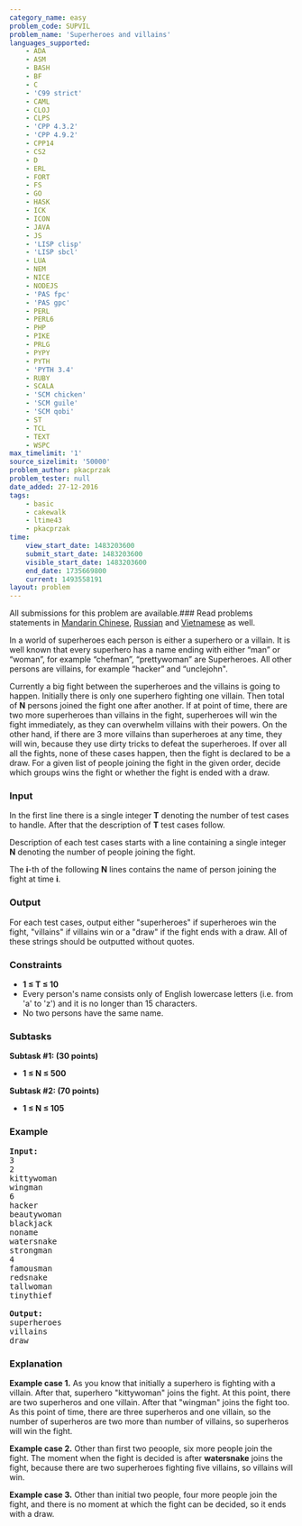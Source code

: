 ```yaml
---
category_name: easy
problem_code: SUPVIL
problem_name: 'Superheroes and villains'
languages_supported:
    - ADA
    - ASM
    - BASH
    - BF
    - C
    - 'C99 strict'
    - CAML
    - CLOJ
    - CLPS
    - 'CPP 4.3.2'
    - 'CPP 4.9.2'
    - CPP14
    - CS2
    - D
    - ERL
    - FORT
    - FS
    - GO
    - HASK
    - ICK
    - ICON
    - JAVA
    - JS
    - 'LISP clisp'
    - 'LISP sbcl'
    - LUA
    - NEM
    - NICE
    - NODEJS
    - 'PAS fpc'
    - 'PAS gpc'
    - PERL
    - PERL6
    - PHP
    - PIKE
    - PRLG
    - PYPY
    - PYTH
    - 'PYTH 3.4'
    - RUBY
    - SCALA
    - 'SCM chicken'
    - 'SCM guile'
    - 'SCM qobi'
    - ST
    - TCL
    - TEXT
    - WSPC
max_timelimit: '1'
source_sizelimit: '50000'
problem_author: pkacprzak
problem_tester: null
date_added: 27-12-2016
tags:
    - basic
    - cakewalk
    - ltime43
    - pkacprzak
time:
    view_start_date: 1483203600
    submit_start_date: 1483203600
    visible_start_date: 1483203600
    end_date: 1735669800
    current: 1493558191
layout: problem
---
```

All submissions for this problem are available.###  Read problems statements in [Mandarin Chinese](http://www.codechef.com/download/translated/LTIME43/mandarin/SUPVIL.pdf), [Russian](http://www.codechef.com/download/translated/LTIME43/russian/SUPVIL.pdf) and [Vietnamese](http://www.codechef.com/download/translated/LTIME43/vietnamese/SUPVIL.pdf) as well.

In a world of superheroes each person is either a superhero or a villain. It is well known that every superhero has a name ending with either “man” or “woman”, for example “chefman”, “prettywoman” are Superheroes. All other persons are villains, for example “hacker” and “unclejohn".

Currently a big fight between the superheroes and the villains is going to happen. Initially there is only one superhero fighting one villain. Then total of **N** persons joined the fight one after another. If at point of time, there are two more superheroes than villains in the fight, superheroes will win the fight immediately, as they can overwhelm villains with their powers. On the other hand, if there are 3 more villains than superheroes at any time, they will win, because they use dirty tricks to defeat the superheroes. If over all all the fights, none of these cases happen, then the fight is declared to be a draw. For a given list of people joining the fight in the given order, decide which groups wins the fight or whether the fight is ended with a draw.

### Input

In the first line there is a single integer **T** denoting the number of test cases to handle. After that the description of **T** test cases follow.

Description of each test cases starts with a line containing a single integer **N** denoting the number of people joining the fight.

The **i**-th of the following **N** lines contains the name of person joining the fight at time **i**.

### Output

For each test cases, output either "superheroes" if superheroes win the fight, "villains" if villains win or a "draw" if the fight ends with a draw. All of these strings should be outputted without quotes.

### Constraints

- **1 ≤ T ≤ 10**
- Every person's name consists only of English lowercase letters (i.e. from 'a' to 'z') and it is no longer than 15 characters.
- No two persons have the same name.

### Subtasks

**Subtask #1: (30 points)**

- **1 ≤ N ≤ 500**

**Subtask #2: (70 points)**

- **1 ≤ N ≤ 105**

### Example

<pre><b>Input:</b>
3  
2   
kittywoman  
wingman  
6  
hacker  
beautywoman  
blackjack  
noname  
watersnake  
strongman  
4  
famousman  
redsnake  
tallwoman  
tinythief  

<b>Output:</b>
superheroes
villains
draw
</pre>
### Explanation

**Example case 1.** As you know that initially a superhero is fighting with a villain. After that, superhero "kittywoman" joins the fight. At this point, there are two superheros and one villain. After that "wingman" joins the fight too. As this point of time, there are three superheros and one villain, so the number of superheros are two more than number of villains, so superheros will win the fight.

**Example case 2.** Other than first two peoople, six more people join the fight. The moment when the fight is decided is after **watersnake** joins the fight, because there are two superheroes fighting five villains, so villains will win.

**Example case 3.** Other than initial two people, four more people join the fight, and there is no moment at which the fight can be decided, so it ends with a draw.
